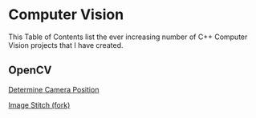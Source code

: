 # Computer Vision

This Table of Contents list the ever increasing number of C++ Computer Vision projects that I have created.

## OpenCV

[Determine Camera Position](https://github.com/TallDave67/camera-location-system)

[Image Stitch (fork)](https://github.com/TallDave67/cuda_stitch)
